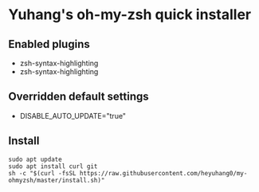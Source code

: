 # Yuhang's oh-my-zsh quick installer

## Enabled plugins
* zsh-syntax-highlighting
* zsh-syntax-highlighting

## Overridden default settings
* DISABLE_AUTO_UPDATE="true"

## Install

```
sudo apt update
sudo apt install curl git
sh -c "$(curl -fsSL https://raw.githubusercontent.com/heyuhang0/my-ohmyzsh/master/install.sh)"
```